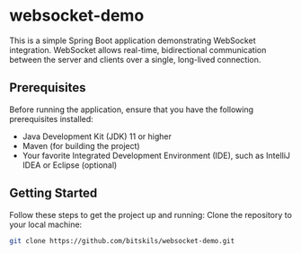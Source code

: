 # websocket-demo
This is a simple Spring Boot application demonstrating WebSocket integration. WebSocket allows real-time, bidirectional communication between the server and clients over a single, long-lived connection.

## Prerequisites

Before running the application, ensure that you have the following prerequisites installed:

- Java Development Kit (JDK) 11 or higher
- Maven (for building the project)
- Your favorite Integrated Development Environment (IDE), such as IntelliJ IDEA or Eclipse (optional)

## Getting Started

Follow these steps to get the project up and running:
Clone the repository to your local machine:

   ```bash
   git clone https://github.com/bitskils/websocket-demo.git

